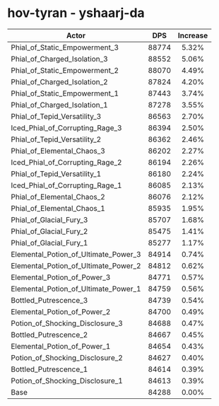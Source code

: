 # hov-tyran - yshaarj-da
| Actor | DPS | Increase |
|---|:---:|:---:|
|Phial_of_Static_Empowerment_3|88774|5.32%|
|Phial_of_Charged_Isolation_3|88552|5.06%|
|Phial_of_Static_Empowerment_2|88070|4.49%|
|Phial_of_Charged_Isolation_2|87824|4.20%|
|Phial_of_Static_Empowerment_1|87443|3.74%|
|Phial_of_Charged_Isolation_1|87278|3.55%|
|Phial_of_Tepid_Versatility_3|86563|2.70%|
|Iced_Phial_of_Corrupting_Rage_3|86394|2.50%|
|Phial_of_Tepid_Versatility_2|86362|2.46%|
|Phial_of_Elemental_Chaos_3|86202|2.27%|
|Iced_Phial_of_Corrupting_Rage_2|86194|2.26%|
|Phial_of_Tepid_Versatility_1|86180|2.24%|
|Iced_Phial_of_Corrupting_Rage_1|86085|2.13%|
|Phial_of_Elemental_Chaos_2|86076|2.12%|
|Phial_of_Elemental_Chaos_1|85935|1.95%|
|Phial_of_Glacial_Fury_3|85707|1.68%|
|Phial_of_Glacial_Fury_2|85475|1.41%|
|Phial_of_Glacial_Fury_1|85277|1.17%|
|Elemental_Potion_of_Ultimate_Power_3|84914|0.74%|
|Elemental_Potion_of_Ultimate_Power_2|84812|0.62%|
|Elemental_Potion_of_Power_3|84771|0.57%|
|Elemental_Potion_of_Ultimate_Power_1|84759|0.56%|
|Bottled_Putrescence_3|84739|0.54%|
|Elemental_Potion_of_Power_2|84700|0.49%|
|Potion_of_Shocking_Disclosure_3|84688|0.47%|
|Bottled_Putrescence_2|84667|0.45%|
|Elemental_Potion_of_Power_1|84654|0.43%|
|Potion_of_Shocking_Disclosure_2|84627|0.40%|
|Bottled_Putrescence_1|84614|0.39%|
|Potion_of_Shocking_Disclosure_1|84613|0.39%|
|Base|84288|0.00%|
